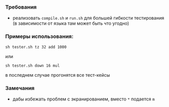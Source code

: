 ### Требования

* реализовать `compile.sh` и `run.sh` для большей гибкости тестирования (в зависимости от языка там может быть что
  угодно)

### Примеры использования:

```shell
sh tester.sh tz 32 add 1000
```

или

```shell
sh tester.sh down 16 mul
```

в последнем случае прогонятся все тест-кейсы

### Замечания

* дабы избежать проблем с экранированием, вместо `*` подается `m`

